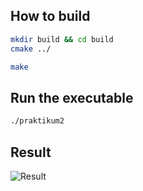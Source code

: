 How to build
---
```bash
mkdir build && cd build
cmake ../

make
```

Run the executable
---
```bash
./praktikum2
```

Result
---
![Result](https://i.imgur.com/s1yNcwk.png)
